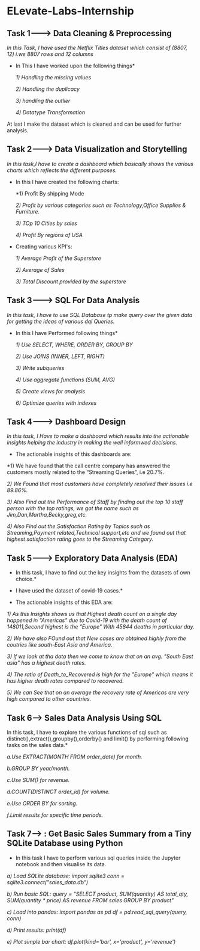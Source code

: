 # ELevate-Labs-Internship

## Task 1---> Data Cleaning & Preprocessing

*In this Task, I have used the Netflix Titles dataset which consist  of (8807, 12) i.we 8807 rows and 12 columns*

* In This I have worked upon the following things*
  
  *1) Handling the missing values*
  
  *2) Handling the duplicacy*
     
  *3) handling the outlier*
     
  *4) Datatype Transformation*

At  last I make the dataset which is cleaned and can be used for further analysis.


## Task 2---> Data Visualization and Storytelling

*In this task,I have to create a dashboard which basically shows the various charts which reflects the different purposes.*

* In this I have created the following charts:
  
   *1) Profit By shipping Mode
  
   *2) Profit by various categories such as Technology,Office Supplies & Furniture.*
       
   *3) TOp 10 Cities by sales*
       
   *4) Profit By regions of USA*
   
* Creating various KPI's:
  
   *1) Average Profit of the Superstore*
  
    *2) Average of Sales*
       
    *3) Total Discount provided by the superstore*
  

## Task 3---> SQL For Data Analysis

*In this task, I have to use SQL Database tp make query over the given data for getting the ideas of various dql Queries.*

* In this I have Performed following things*

  *1) Use SELECT, WHERE, ORDER BY, GROUP BY*
  
  *2) Use JOINS (INNER, LEFT, RIGHT)*
     
  *3) Write subqueries*
     
  *4) Use aggregate functions (SUM, AVG)*
     
  *5) Create views for analysis*
     
  *6) Optimize queries with indexes*

## Task 4---> Dashboard Design

*In this task, I Have to make a dashboard which results into the actionable insights helping the industry in making the well informwed decisions.*

* The actionable insights of this dashboards are:

*1) We have found that the call centre company has answered the customers mostly related to the “Streaming Queries”, i.e  20.7%.

*2) We Found that most customers have completely resolved their issues i.e 89.86%.*
   
*3) Also Find out the Performance of Staff by finding out the top 10 staff person with the top ratings, we got the name such as Jim,Dan,Martha,Becky,greg,etc.*
   
*4) Also Find out the Satisfaction Rating by Topics such as Streaming,Payment related,Technical support,etc and we found out that highest satisfaction rating goes to the Streaming Category.*

## Task 5---> Exploratory Data Analysis (EDA)

* In this task, I have to find out the key insights from the datasets of own choice.*

* I have used the dataset of covid-19 cases.*

* The actionable insights of this EDA are:

*1) As this Insights shows us that Highest death count on a single day happened in "Americas" due to Covid-19 with the death count of 148011,Second highest is the "Europe" With 45844 deaths in particular day.*

*2) We have also FOund out that New cases are obtained highly from the coutries like south-East Asia and America.*

*3) If we look at tha data then we come to know that on an avg. "South East asia" has a highest death rates.*

*4) The ratio of Death_to_Recovered is high for the "Europe" which means it has higher death rates compared to recovered.*

*5) We can See that on an average the recovery rate of Americas are very high compared to other countries.*

## Task 6--> Sales Data Analysis Using SQL

In this task, I have to explore the various functions of sql such as distinct(),extract(),groupby(),orderby() and limit() by performing following tasks on the sales data.*

*a.Use EXTRACT(MONTH FROM order_date) for month.*

*b.GROUP BY year/month.*

*c.Use SUM() for revenue.*

*d.COUNT(DISTINCT order_id) for volume.*

*e.Use ORDER BY for sorting.*

*f.Limit results for specific time periods.*

## Task 7--> : Get Basic Sales Summary from a Tiny SQLite Database using Python

* In this task I have to perform various sql queries inside the Jupyter notebook and then visualise its data.

*a) Load SQLite database: import sqlite3 conn = sqlite3.connect("sales_data.db")*

*b) Run basic SQL: query = "SELECT product, SUM(quantity) AS total_qty, SUM(quantity * price) AS revenue FROM sales GROUP BY product"*

*c) Load into pandas: import pandas as pd df = pd.read_sql_query(query, conn)*

*d) Print results: print(df)*

*e) Plot simple bar chart: df.plot(kind='bar', x='product', y='revenue')*
  
